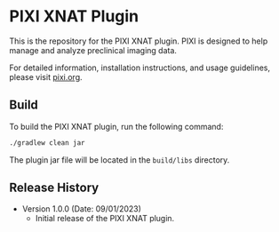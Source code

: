 # PIXI XNAT Plugin

This is the repository for the PIXI XNAT plugin. PIXI is designed to help manage and analyze preclinical imaging data.

For detailed information, installation instructions, and usage guidelines, please visit [pixi.org](https://pixi.org).

## Build

To build the PIXI XNAT plugin, run the following command:

```bash
./gradlew clean jar
```

The plugin jar file will be located in the `build/libs` directory.

## Release History

- Version 1.0.0 (Date: 09/01/2023)
    - Initial release of the PIXI XNAT plugin.

